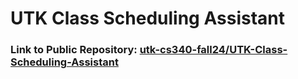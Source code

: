 # UTK Class Scheduling Assistant

### Link to Public Repository: [utk-cs340-fall24/UTK-Class-Scheduling-Assistant](https://github.com/utk-cs340-fall24/UTK-Class-Scheduling-Assistant)
